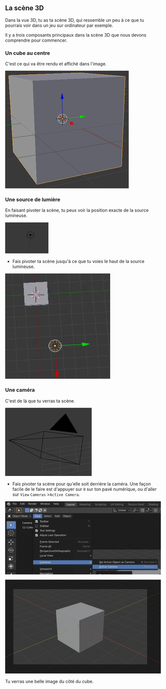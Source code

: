 ## La scène 3D

Dans la vue 3D, tu as ta scène 3D, qui ressemble un peu à ce que tu pourrais voir dans un jeu sur ordinateur par exemple.

Il y a trois composants principaux dans la scène 3D que nous devons comprendre pour commencer.

### Un cube au centre

C'est ce qui va être rendu et affiché dans l'image.

![Cube central](images/centre-cube.png)

### Une source de lumière

En faisant pivoter la scène, tu peux voir la position exacte de la source lumineuse.

![Source de lumière](images/light-source.png)

+ Fais pivoter ta scène jusqu'à ce que tu voies le haut de la source lumineuse.

![En haut de la source lumineuse](images/light-source-top.png)

### Une caméra

C'est de là que tu verras ta scène.

![Caméra](images/camera.png)

+ Fais pivoter ta scène pour qu'elle soit derrière la caméra. Une façon facile de le faire est d'appuyer sur `0` sur ton pavé numérique, ou d'aller sur `View` `Cameras` >`Active Camera`.

![caméra active](images/camera-view.png)

![Derrière la caméra](images/behind-camera.png)

Tu verras une belle image du côté du cube.